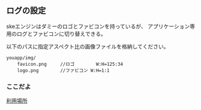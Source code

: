 ## ログの設定

skeエンジンはダミーのロゴとファビコンを持っているが、
アプリケーション専用のログとファビコンに切り替えできる。

以下のパスに指定アスペクト比の画像ファイルを格納してください。
```
youapp/img/
	favicon.png		//ロゴ		W:H=125:34
	logo.png		//ファビコン	W:H=1:1
```

### ここだよ
[利用場所](https://efwgrp.github.io/ske_image/svg/design.logo.svg)

